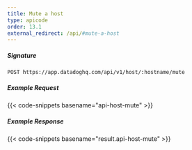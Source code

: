 ```yaml
---
title: Mute a host
type: apicode
order: 13.1
external_redirect: /api/#mute-a-host
---
```


##### Signature

`POST https://app.datadoghq.com/api/v1/host/:hostname/mute`

##### Example Request

{{< code-snippets basename="api-host-mute" >}}

##### Example Response

{{< code-snippets basename="result.api-host-mute" >}}
